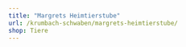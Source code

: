 ```yaml
---
title: "Margrets Heimtierstube"
url: /krumbach-schwaben/margrets-heimtierstube/
shop: Tiere
---
```

